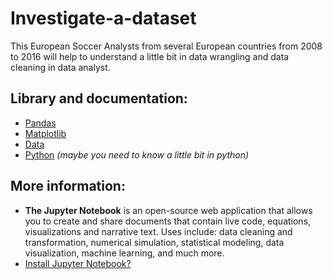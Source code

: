 # Investigate-a-dataset

This European Soccer Analysts from several European countries from 2008 to 2016 will help to understand a little bit in data wrangling and data cleaning in data analyst.

## Library and documentation:
- [Pandas](https://pandas.pydata.org/)
- [Matplotlib](https://matplotlib.org/)
- [Data](https://www.kaggle.com/hugomathien/soccer)
- [Python](https://www.python.org/) _(maybe you need to know a little bit in python)_

## More information:

- **The Jupyter Notebook** is an open-source web application that allows you to create and share documents that contain live code, equations, visualizations and narrative text. Uses include: data cleaning and transformation, numerical simulation, statistical modeling, data visualization, machine learning, and much more.
- [Install Jupyter Notebook?](https://jupyter.org/install)
